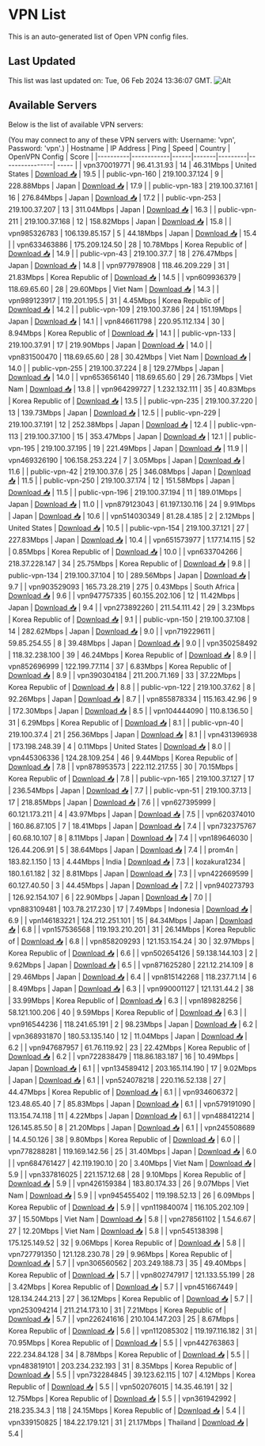 # VPN List

This is an auto-generated list of Open VPN config files.

## Last Updated

This list was last updated on: Tue, 06 Feb 2024 13:36:07 GMT.
![Alt](https://repobeats.axiom.co/api/embed/186b98318ef1479477931607c1ad7d823f12451f.svg "Repobeats analytics image")

## Available Servers

Below is the list of available VPN servers:

(You may connect to any of these VPN servers with: Username: 'vpn', Password: 'vpn'.)
| Hostname | IP Address | Ping | Speed | Country | OpenVPN Config | Score |
|----------|------------|------|-------|---------|----------------| ----- |
| vpn370019771 | 96.41.31.93 | 14 | 46.31Mbps | United States | [Download 📥](./configs/server_0_US.ovpn) | 19.5 |
| public-vpn-160 | 219.100.37.124 | 9 | 228.88Mbps | Japan | [Download 📥](./configs/server_1_JP.ovpn) | 17.9 |
| public-vpn-183 | 219.100.37.161 | 16 | 276.84Mbps | Japan | [Download 📥](./configs/server_2_JP.ovpn) | 17.2 |
| public-vpn-253 | 219.100.37.207 | 13 | 311.04Mbps | Japan | [Download 📥](./configs/server_3_JP.ovpn) | 16.3 |
| public-vpn-211 | 219.100.37.168 | 12 | 158.82Mbps | Japan | [Download 📥](./configs/server_4_JP.ovpn) | 15.8 |
| vpn985326783 | 106.139.85.157 | 5 | 44.18Mbps | Japan | [Download 📥](./configs/server_5_JP.ovpn) | 15.4 |
| vpn633463886 | 175.209.124.50 | 28 | 10.78Mbps | Korea Republic of | [Download 📥](./configs/server_6_KR.ovpn) | 14.9 |
| public-vpn-43 | 219.100.37.7 | 18 | 276.47Mbps | Japan | [Download 📥](./configs/server_7_JP.ovpn) | 14.8 |
| vpn977978908 | 118.46.209.229 | 31 | 21.83Mbps | Korea Republic of | [Download 📥](./configs/server_8_KR.ovpn) | 14.5 |
| vpn609936379 | 118.69.65.60 | 28 | 29.60Mbps | Viet Nam | [Download 📥](./configs/server_9_VN.ovpn) | 14.3 |
| vpn989123917 | 119.201.195.5 | 31 | 4.45Mbps | Korea Republic of | [Download 📥](./configs/server_10_KR.ovpn) | 14.2 |
| public-vpn-109 | 219.100.37.86 | 24 | 151.19Mbps | Japan | [Download 📥](./configs/server_11_JP.ovpn) | 14.1 |
| vpn846611798 | 220.95.112.134 | 30 | 8.94Mbps | Korea Republic of | [Download 📥](./configs/server_12_KR.ovpn) | 14.1 |
| public-vpn-133 | 219.100.37.91 | 17 | 219.90Mbps | Japan | [Download 📥](./configs/server_13_JP.ovpn) | 14.0 |
| vpn831500470 | 118.69.65.60 | 28 | 30.42Mbps | Viet Nam | [Download 📥](./configs/server_14_VN.ovpn) | 14.0 |
| public-vpn-255 | 219.100.37.224 | 8 | 129.27Mbps | Japan | [Download 📥](./configs/server_15_JP.ovpn) | 14.0 |
| vpn653656140 | 118.69.65.60 | 29 | 26.73Mbps | Viet Nam | [Download 📥](./configs/server_16_VN.ovpn) | 13.8 |
| vpn964299727 | 1.232.132.111 | 35 | 40.83Mbps | Korea Republic of | [Download 📥](./configs/server_17_KR.ovpn) | 13.5 |
| public-vpn-235 | 219.100.37.220 | 13 | 139.73Mbps | Japan | [Download 📥](./configs/server_18_JP.ovpn) | 12.5 |
| public-vpn-229 | 219.100.37.191 | 12 | 252.38Mbps | Japan | [Download 📥](./configs/server_19_JP.ovpn) | 12.4 |
| public-vpn-113 | 219.100.37.100 | 15 | 353.47Mbps | Japan | [Download 📥](./configs/server_20_JP.ovpn) | 12.1 |
| public-vpn-195 | 219.100.37.195 | 19 | 221.49Mbps | Japan | [Download 📥](./configs/server_21_JP.ovpn) | 11.9 |
| vpn469326190 | 106.158.253.224 | 7 | 3.05Mbps | Japan | [Download 📥](./configs/server_22_JP.ovpn) | 11.6 |
| public-vpn-42 | 219.100.37.6 | 25 | 346.08Mbps | Japan | [Download 📥](./configs/server_23_JP.ovpn) | 11.5 |
| public-vpn-250 | 219.100.37.174 | 12 | 151.58Mbps | Japan | [Download 📥](./configs/server_24_JP.ovpn) | 11.5 |
| public-vpn-196 | 219.100.37.194 | 11 | 189.01Mbps | Japan | [Download 📥](./configs/server_25_JP.ovpn) | 11.0 |
| vpn879123043 | 61.197.130.116 | 24 | 9.91Mbps | Japan | [Download 📥](./configs/server_26_JP.ovpn) | 10.6 |
| vpn514030349 | 81.28.4.185 | 2 | 2.12Mbps | United States | [Download 📥](./configs/server_27_US.ovpn) | 10.5 |
| public-vpn-154 | 219.100.37.121 | 27 | 227.83Mbps | Japan | [Download 📥](./configs/server_28_JP.ovpn) | 10.4 |
| vpn651573977 | 1.177.14.115 | 52 | 0.85Mbps | Korea Republic of | [Download 📥](./configs/server_29_KR.ovpn) | 10.0 |
| vpn633704266 | 218.37.228.147 | 34 | 25.75Mbps | Korea Republic of | [Download 📥](./configs/server_30_KR.ovpn) | 9.8 |
| public-vpn-134 | 219.100.37.104 | 10 | 289.56Mbps | Japan | [Download 📥](./configs/server_31_JP.ovpn) | 9.7 |
| vpn903529093 | 165.73.28.219 | 275 | 0.43Mbps | South Africa | [Download 📥](./configs/server_32_ZA.ovpn) | 9.6 |
| vpn947757335 | 60.155.202.106 | 12 | 11.42Mbps | Japan | [Download 📥](./configs/server_33_JP.ovpn) | 9.4 |
| vpn273892260 | 211.54.111.42 | 29 | 3.23Mbps | Korea Republic of | [Download 📥](./configs/server_34_KR.ovpn) | 9.1 |
| public-vpn-150 | 219.100.37.108 | 14 | 282.62Mbps | Japan | [Download 📥](./configs/server_35_JP.ovpn) | 9.0 |
| vpn719229611 | 59.85.254.55 | 8 | 39.48Mbps | Japan | [Download 📥](./configs/server_36_JP.ovpn) | 9.0 |
| vpn350258492 | 118.32.238.100 | 39 | 46.24Mbps | Korea Republic of | [Download 📥](./configs/server_37_KR.ovpn) | 8.9 |
| vpn852696999 | 122.199.77.114 | 37 | 6.83Mbps | Korea Republic of | [Download 📥](./configs/server_38_KR.ovpn) | 8.9 |
| vpn390304184 | 211.200.71.169 | 33 | 37.22Mbps | Korea Republic of | [Download 📥](./configs/server_39_KR.ovpn) | 8.8 |
| public-vpn-122 | 219.100.37.62 | 8 | 92.26Mbps | Japan | [Download 📥](./configs/server_40_JP.ovpn) | 8.7 |
| vpn855878334 | 115.163.42.96 | 9 | 172.30Mbps | Japan | [Download 📥](./configs/server_41_JP.ovpn) | 8.5 |
| vpn104444090 | 110.8.136.50 | 31 | 6.29Mbps | Korea Republic of | [Download 📥](./configs/server_42_KR.ovpn) | 8.1 |
| public-vpn-40 | 219.100.37.4 | 21 | 256.36Mbps | Japan | [Download 📥](./configs/server_43_JP.ovpn) | 8.1 |
| vpn431396938 | 173.198.248.39 | 4 | 0.11Mbps | United States | [Download 📥](./configs/server_44_US.ovpn) | 8.0 |
| vpn445306336 | 124.28.109.254 | 46 | 9.44Mbps | Korea Republic of | [Download 📥](./configs/server_45_KR.ovpn) | 7.8 |
| vpn878953573 | 222.112.217.55 | 30 | 70.15Mbps | Korea Republic of | [Download 📥](./configs/server_46_KR.ovpn) | 7.8 |
| public-vpn-165 | 219.100.37.127 | 17 | 236.54Mbps | Japan | [Download 📥](./configs/server_47_JP.ovpn) | 7.7 |
| public-vpn-51 | 219.100.37.13 | 17 | 218.85Mbps | Japan | [Download 📥](./configs/server_48_JP.ovpn) | 7.6 |
| vpn627395999 | 60.121.173.211 | 4 | 43.97Mbps | Japan | [Download 📥](./configs/server_49_JP.ovpn) | 7.5 |
| vpn620374010 | 160.86.87.105 | 7 | 18.41Mbps | Japan | [Download 📥](./configs/server_50_JP.ovpn) | 7.4 |
| vpn732375767 | 60.68.10.107 | 8 | 8.11Mbps | Japan | [Download 📥](./configs/server_51_JP.ovpn) | 7.4 |
| vpn189646030 | 126.44.206.91 | 5 | 38.64Mbps | Japan | [Download 📥](./configs/server_52_JP.ovpn) | 7.4 |
| prom4n | 183.82.1.150 | 13 | 4.44Mbps | India | [Download 📥](./configs/server_53_IN.ovpn) | 7.3 |
| kozakura1234 | 180.1.61.182 | 32 | 8.81Mbps | Japan | [Download 📥](./configs/server_54_JP.ovpn) | 7.3 |
| vpn422669599 | 60.127.40.50 | 3 | 44.45Mbps | Japan | [Download 📥](./configs/server_55_JP.ovpn) | 7.2 |
| vpn940273793 | 126.92.154.107 | 6 | 22.90Mbps | Japan | [Download 📥](./configs/server_56_JP.ovpn) | 7.0 |
| vpn883109481 | 103.78.217.230 | 17 | 7.49Mbps | Indonesia | [Download 📥](./configs/server_57_ID.ovpn) | 6.9 |
| vpn146183221 | 124.212.251.101 | 15 | 84.34Mbps | Japan | [Download 📥](./configs/server_58_JP.ovpn) | 6.8 |
| vpn157536568 | 119.193.210.201 | 31 | 26.14Mbps | Korea Republic of | [Download 📥](./configs/server_59_KR.ovpn) | 6.8 |
| vpn858209293 | 121.153.154.24 | 30 | 32.97Mbps | Korea Republic of | [Download 📥](./configs/server_60_KR.ovpn) | 6.6 |
| vpn502654126 | 59.138.144.103 | 2 | 9.62Mbps | Japan | [Download 📥](./configs/server_61_JP.ovpn) | 6.5 |
| vpn871625280 | 221.12.214.109 | 8 | 29.46Mbps | Japan | [Download 📥](./configs/server_62_JP.ovpn) | 6.4 |
| vpn815142268 | 118.237.71.14 | 6 | 8.49Mbps | Japan | [Download 📥](./configs/server_63_JP.ovpn) | 6.3 |
| vpn990001127 | 121.131.44.2 | 38 | 33.99Mbps | Korea Republic of | [Download 📥](./configs/server_64_KR.ovpn) | 6.3 |
| vpn189828256 | 58.121.100.206 | 40 | 9.59Mbps | Korea Republic of | [Download 📥](./configs/server_65_KR.ovpn) | 6.3 |
| vpn916544236 | 118.241.65.191 | 2 | 98.23Mbps | Japan | [Download 📥](./configs/server_66_JP.ovpn) | 6.2 |
| vpn368931870 | 180.53.135.140 | 12 | 11.04Mbps | Japan | [Download 📥](./configs/server_67_JP.ovpn) | 6.2 |
| vpn947687957 | 61.76.119.92 | 23 | 22.42Mbps | Korea Republic of | [Download 📥](./configs/server_68_KR.ovpn) | 6.2 |
| vpn722838479 | 118.86.183.187 | 16 | 10.49Mbps | Japan | [Download 📥](./configs/server_69_JP.ovpn) | 6.1 |
| vpn134589412 | 203.165.114.190 | 17 | 9.02Mbps | Japan | [Download 📥](./configs/server_70_JP.ovpn) | 6.1 |
| vpn524078218 | 220.116.52.138 | 27 | 44.47Mbps | Korea Republic of | [Download 📥](./configs/server_71_KR.ovpn) | 6.1 |
| vpn934606372 | 123.48.65.40 | 7 | 85.83Mbps | Japan | [Download 📥](./configs/server_72_JP.ovpn) | 6.1 |
| vpn579191090 | 113.154.74.118 | 11 | 4.22Mbps | Japan | [Download 📥](./configs/server_73_JP.ovpn) | 6.1 |
| vpn488412214 | 126.145.85.50 | 8 | 21.20Mbps | Japan | [Download 📥](./configs/server_74_JP.ovpn) | 6.1 |
| vpn245508689 | 14.4.50.126 | 38 | 9.80Mbps | Korea Republic of | [Download 📥](./configs/server_75_KR.ovpn) | 6.0 |
| vpn778288281 | 119.169.142.56 | 25 | 31.40Mbps | Japan | [Download 📥](./configs/server_76_JP.ovpn) | 6.0 |
| vpn684761427 | 42.119.190.10 | 20 | 3.40Mbps | Viet Nam | [Download 📥](./configs/server_77_VN.ovpn) | 5.9 |
| vpn337816025 | 221.157.12.68 | 28 | 9.10Mbps | Korea Republic of | [Download 📥](./configs/server_78_KR.ovpn) | 5.9 |
| vpn426159384 | 183.80.174.33 | 26 | 9.07Mbps | Viet Nam | [Download 📥](./configs/server_79_VN.ovpn) | 5.9 |
| vpn945455402 | 119.198.52.13 | 26 | 6.09Mbps | Korea Republic of | [Download 📥](./configs/server_80_KR.ovpn) | 5.9 |
| vpn119840074 | 116.105.202.109 | 37 | 15.50Mbps | Viet Nam | [Download 📥](./configs/server_81_VN.ovpn) | 5.8 |
| vpn278561102 | 1.54.6.67 | 27 | 12.20Mbps | Viet Nam | [Download 📥](./configs/server_82_VN.ovpn) | 5.8 |
| vpn545138398 | 175.125.149.52 | 32 | 9.06Mbps | Korea Republic of | [Download 📥](./configs/server_83_KR.ovpn) | 5.8 |
| vpn727791350 | 121.128.230.78 | 29 | 9.96Mbps | Korea Republic of | [Download 📥](./configs/server_84_KR.ovpn) | 5.7 |
| vpn306560562 | 203.249.188.73 | 35 | 49.40Mbps | Korea Republic of | [Download 📥](./configs/server_85_KR.ovpn) | 5.7 |
| vpn802747917 | 121.133.55.199 | 28 | 3.42Mbps | Korea Republic of | [Download 📥](./configs/server_86_KR.ovpn) | 5.7 |
| vpn451667449 | 128.134.244.213 | 27 | 36.12Mbps | Korea Republic of | [Download 📥](./configs/server_87_KR.ovpn) | 5.7 |
| vpn253094214 | 211.214.173.10 | 31 | 7.21Mbps | Korea Republic of | [Download 📥](./configs/server_88_KR.ovpn) | 5.7 |
| vpn226241616 | 210.104.147.203 | 25 | 8.67Mbps | Korea Republic of | [Download 📥](./configs/server_89_KR.ovpn) | 5.6 |
| vpn112085302 | 119.197.116.182 | 31 | 70.95Mbps | Korea Republic of | [Download 📥](./configs/server_90_KR.ovpn) | 5.5 |
| vpn442763863 | 222.234.84.128 | 34 | 8.78Mbps | Korea Republic of | [Download 📥](./configs/server_91_KR.ovpn) | 5.5 |
| vpn483819101 | 203.234.232.193 | 31 | 8.35Mbps | Korea Republic of | [Download 📥](./configs/server_92_KR.ovpn) | 5.5 |
| vpn732284845 | 39.123.62.115 | 107 | 4.12Mbps | Korea Republic of | [Download 📥](./configs/server_93_KR.ovpn) | 5.5 |
| vpn502076015 | 14.35.46.191 | 32 | 12.75Mbps | Korea Republic of | [Download 📥](./configs/server_94_KR.ovpn) | 5.5 |
| vpn361942992 | 218.235.34.3 | 118 | 24.15Mbps | Korea Republic of | [Download 📥](./configs/server_95_KR.ovpn) | 5.4 |
| vpn339150825 | 184.22.179.121 | 31 | 21.17Mbps | Thailand | [Download 📥](./configs/server_96_TH.ovpn) | 5.4 |

